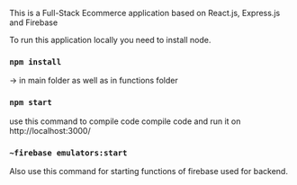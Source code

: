 This is a Full-Stack Ecommerce application based on React.js, Express.js and Firebase

To run this application locally you need to install node.

### `npm install`

-> in main folder as well as in functions folder

### `npm start`

use this command to compile code compile code and run it on http://localhost:3000/

### `~firebase emulators:start`

Also use this command for starting functions of firebase used for backend.
